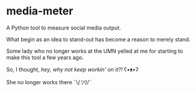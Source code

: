 # media-meter

A Python tool to measure social media output.

What begin as an idea to stand-out has become a reason to merely stand.

Some lady who no longer works at the UMN yelled at me for starting to make this tool a few years ago.

So, I thought, *hey, why not keep workin' on it?!* ʕ•ᴥ•ʔ

She no longer works there ¯\\_(ツ)_/¯
